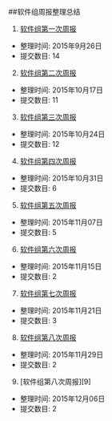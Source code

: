 ##软件组周报整理总结

1. [软件组第一次周报][1]
  - 整理时间: 2015年9月26日
  - 提交数目: 14

2. [软件组第二次周报][2]
  - 整理时间: 2015年10月17日
  - 提交数目: 11
  
3. [软件组第三次周报][3]
  - 整理时间: 2015年10月24日
  - 提交数目: 12
  
4. [软件组第四次周报][4]
  - 整理时间: 2015年10月31日
  - 提交数目: 6
 
5. [软件组第五次周报][5]
  - 整理时间: 2015年11月07日
  - 提交数目: 5

6. [软件组第六次周报][6]
  - 整理时间: 2015年11月15日
  - 提交数目: 2
  
7. [软件组第七次周报][7]
  - 整理时间: 2015年11月21日
  - 提交数目: 3
  
8. [软件组第八次周报][8]
  - 整理时间: 2015年11月29日
  - 提交数目: 2
 
9. [软件组第八次周报][9]
  - 整理时间: 2015年12月06日
  - 提交数目: 2
 
[1]:https://github.com/JXNU-ACS/SOFTWARE-Android/blob/WeeklyReport/%E7%AC%AC%E4%B8%80%E6%AC%A1%E5%91%A8%E6%8A%A5%E6%95%B4%E7%90%86%E6%80%BB%E7%BB%93(2015.9.26).md
[2]:https://github.com/JXNU-ACS/SOFTWARE-Android/blob/WeeklyReport/%E7%AC%AC%E4%BA%8C%E6%AC%A1%E5%91%A8%E6%8A%A5%E6%95%B4%E7%90%86%E6%80%BB%E7%BB%93(2015.10.17).md
[3]:https://github.com/JXNU-ACS/SOFTWARE-Android/blob/WeeklyReport/%E7%AC%AC%E4%B8%89%E6%AC%A1%E5%91%A8%E6%8A%A5%E6%95%B4%E7%90%86%E6%80%BB%E7%BB%93(2015.10.24).md
[4]:https://github.com/JXNU-ACS/SOFTWARE-Android/blob/WeeklyReport/%E7%AC%AC%E5%9B%9B%E6%AC%A1%E5%91%A8%E6%8A%A5%E6%95%B4%E7%90%86%E6%80%BB%E7%BB%93(2015.10.31).md
[5]:https://github.com/JXNU-ACS/SOFTWARE-Android/blob/WeeklyReport/%E7%AC%AC%E4%BA%94%E6%AC%A1%E5%91%A8%E6%8A%A5%E6%95%B4%E7%90%86%E6%80%BB%E7%BB%93(2015.11.07).md
[6]:https://github.com/JXNU-ACS/SOFTWARE-Android/blob/WeeklyReport/%E7%AC%AC%E5%85%AD%E6%AC%A1%E5%91%A8%E6%8A%A5%E6%95%B4%E7%90%86%E6%80%BB%E7%BB%93(2015.11.15).md
[7]:https://github.com/JXNU-ACS/SOFTWARE-Android/blob/WeeklyReport/%E7%AC%AC%E4%B8%83%E6%AC%A1%E5%91%A8%E6%8A%A5%E6%95%B4%E7%90%86%E6%80%BB%E7%BB%93(2015.11.21)%20.md
[8]:https://github.com/JXNU-ACS/SOFTWARE-Android/blob/WeeklyReport/%E7%AC%AC%E5%85%AB%E6%AC%A1%E5%91%A8%E6%8A%A5%E6%95%B4%E7%90%86%E6%80%BB%E7%BB%93(2015.11.29).md
